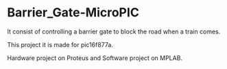 # Barrier_Gate-MicroPIC
It consist of controlling a barrier gate to block the road when a train comes.

This project it is made for pic16f877a. 

Hardware project on Proteus and Software project on MPLAB.  
